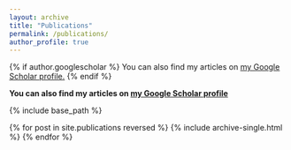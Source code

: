 ```yaml
---
layout: archive
title: "Publications"
permalink: /publications/
author_profile: true
---
```


{% if author.googlescholar %}
  You can also find my articles on <u><a href="{{author.googlescholar}}">my Google Scholar profile</a>.</u>
{% endif %}

**You can also find my articles on [my Google Scholar profile](https://scholar.google.com/citations?user=utvZzaAAAAAJ&hl=en)**

{% include base_path %}

{% for post in site.publications reversed %}
  {% include archive-single.html %}
{% endfor %}

